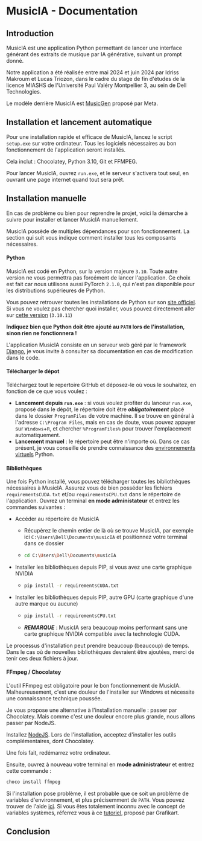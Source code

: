 # MusicIA - Documentation

## Introduction
MusicIA est une application Python permettant de lancer une interface générant des extraits de musique par IA générative, suivant un prompt donné. 

Notre application a été réalisée entre mai 2024 et juin 2024 par Idriss Makroum et Lucas Triozon, dans le cadre du stage de fin d'études de la licence MIASHS de l'Université Paul Valéry Montpellier 3, au sein de Dell Technologies. 

Le modèle derrière MusicIA est [MusicGen](https://musicgen.com/) proposé par Meta.

## Installation et lancement automatique
Pour une installation rapide et efficace de MusicIA, lancez le script `setup.exe` sur votre ordinateur. Tous les logiciels nécessaires au bon fonctionnement de l'application seront installés.

Cela inclut : Chocolatey, Python 3.10, Git et FFMPEG.

Pour lancer MusicIA, ouvrez `run.exe`, et le serveur s'activera tout seul, en ouvrant une page internet quand tout sera prêt.

## Installation manuelle
En cas de problème ou bien pour reprendre le projet, voici la démarche à suivre pour installer et lancer MusicIA manuellement.

MusicIA possède de multiples dépendances pour son fonctionnement. La section qui suit vous indique comment installer tous les composants nécessaires.

#### Python
MusicIA est codé en Python, sur la version majeure `3.10`. Toute autre version ne vous permettra pas forcément de lancer l'application. Ce choix est fait car nous utilisons aussi PyTorch `2.1.0`, qui n'est pas disponible pour les distributions supérieures de Python.

Vous pouvez retrouver toutes les installations de Python sur son [site officiel](https://www.python.org/downloads/).
Si vous ne voulez pas chercher quoi installer, vous pouvez directement aller sur [cette version](https://www.python.org/downloads/release/python-31011/) (`3.10.11`)

**Indiquez bien que Python doit être ajouté au `PATH` lors de l'installation, sinon rien ne fonctionnera !**

L'application MusicIA consiste en un serveur web géré par le framework [Django](https://www.djangoproject.com/), je vous invite à consulter sa documentation en cas de modification dans le code.

#### Télécharger le dépot
Téléchargez tout le repertoire GitHub et déposez-le où vous le souhaitez, en fonction de ce que vous voulez :
- **Lancement depuis `run.exe`** : si vous voulez profiter du lanceur `run.exe`, proposé dans le dépôt, le répertoire doit être ***obligatoirement*** placé dans le dossier `ProgramFiles` de votre machine. Il se trouve en général à l'adresse `C:\Program Files`, mais en cas de doute, vous pouvez appuyer sur `Windows`+`R`, et chercher `%ProgramFiles%` pour trouver l'emplacement automatiquement.
- **Lancement manuel** : le répertoire peut être n'importe où. Dans ce cas présent, je vous conseille de prendre connaissance des [environnements virtuels](https://docs.python.org/3/library/venv.html) Python.

#### Bibliothèques
Une fois Python installé, vous pouvez télécharger toutes les bibliothèques nécessaires à MusicIA. Assurez vous de bien posséder les fichiers `requirementsCUDA.txt` et/ou `requirementsCPU.txt` dans le répertoire de l'application. Ouvrez un terminal **en mode administateur** et entrez les commandes suivantes :

- Accéder au répertoire de MusicIA
  - Récupèrez le chemin entier de là où se trouve MusicIA, par exemple ici `C:\Users\Dell\Documents\musicIA` et positionnez votre terminal dans ce dossier
  - ```bash
    cd C:\Users\Dell\Documents\musicIA
    ```

- Installer les bibliothèques depuis PIP, si vous avez une carte graphique NVIDIA
  - ```bash
    pip install -r requirementsCUDA.txt
    ```

- Installer les bibliothèques depuis PIP, autre GPU (carte graphique d'une autre marque ou aucune)
  - ```bash
    pip install -r requirementsCPU.txt
    ```
  - ***REMARQUE*** : MusicIA sera beaucoup moins performant sans une carte graphique NVIDIA compatible avec la technologie CUDA. 

Le processus d'installation peut prendre beaucoup (beaucoup) de temps. Dans le cas où de nouvelles bibliothèques devraient être ajoutées, merci de tenir ces deux fichiers à jour.

#### FFmpeg / Chocolatey
L'outil FFmpeg est obligatoire pour le bon fonctionnement de MusicIA. Malheureusement, c'est une douleur de l'installer sur Windows et nécessite une connaissance technique poussée.

Je vous propose une alternative à l'installation manuelle : passer par Chocolatey. Mais comme c'est une douleur encore plus grande, nous allons passer par NodeJS.

Installez [NodeJS](https://nodejs.org/en/download/prebuilt-installer). Lors de l'installation, acceptez d'installer les outils complémentaires, dont Chocolatey.

Une fois fait, redémarrez votre ordinateur.

Ensuite, ouvrez à nouveau votre terminal en **mode administrateur** et entrez cette commande : 
```bash
choco install ffmpeg
```

Si l'installation pose problème, il est probable que ce soit un problème de variables d'environnement, et plus précisemment de `PATH`. Vous pouvez trouver de l'aide [ici](https://stackoverflow.com/questions/28235388/where-is-the-chocolatey-installation-path). Si vous êtes totalement inconnu avec le concept de variables systèmes, réferrez vous à ce [tutoriel](https://grafikart.fr/tutoriels/path-windows-1309), proposé par Grafikart.

## Conclusion




